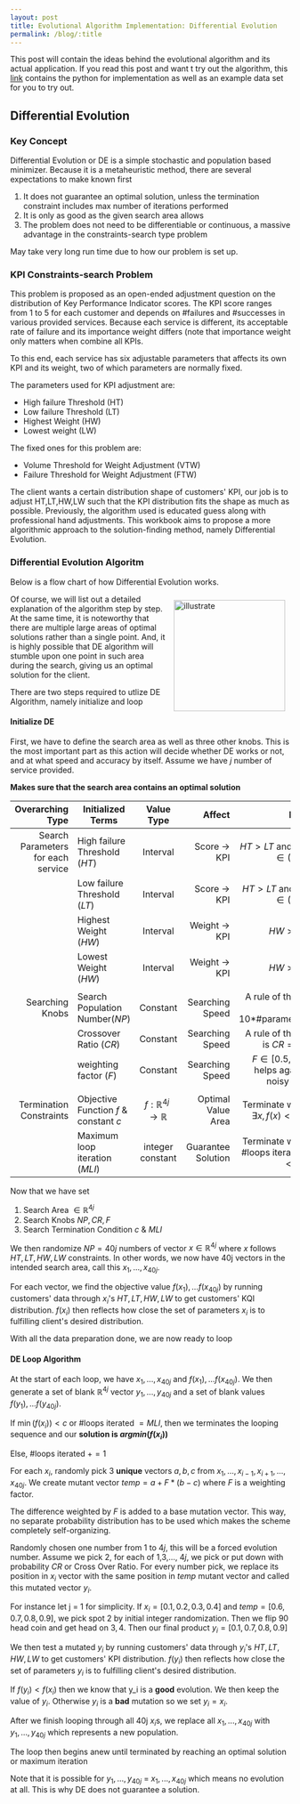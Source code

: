 ```yaml
---
layout: post
title: Evolutional Algorithm Implementation: Differential Evolution
permalink: /blog/:title
---
```


This post will contain the ideas behind the evolutional algorithm and its actual application.  If you read this post and want t try out the algorithm, this [link](https://github.com/earningpton/Evolutional_Algorithm) contains the python for implementation as well as an example data set for you to try out.

## Differential Evolution

### Key Concept
Differential Evolution or DE is a simple stochastic and population based minimizer. Because it is a metaheuristic method, there are several expectations to make known first

1. It does not guarantee an optimal solution, unless the termination constraint includes max number of iterations performed
2. It is only as good as the given search area allows
3. The problem does not need to be differentiable or continuous, a massive advantage in the constraints-search type problem

May take very long run time due to how our problem is set up.

### KPI Constraints-search Problem
This problem is proposed as an open-ended adjustment question on the distribution of Key Performance Indicator scores. The KPI score ranges from 1 to 5 for each customer and depends on #failures and #successes in various provided services. Because each service is different, its acceptable rate of failure and its importance weight differs (note that importance weight only matters when combine all KPIs.

To this end, each service has six adjustable parameters that affects its own KPI and its weight, two of which parameters are normally fixed. 

The parameters used for KPI adjustment are:
- High failure Threshold (HT)
- Low failure Threshold (LT)
- Highest Weight (HW)
- Lowest weight (LW)

The fixed ones for this problem are:
- Volume Threshold for Weight Adjustment (VTW)
- Failure Threshold for Weight Adjustment (FTW)

The client wants a certain distribution shape of customers' KPI, our job is to adjust HT,LT,HW,LW such that the KPI distribution fits the shape as much as possible. Previously, the algorithm used is educated guess along with professional hand adjustments. This workbook aims to propose a more algorithmic approach to the solution-finding method, namely Differential Evolution.

### Differential Evolution Algoritm
Below is a flow chart of how Differential Evolution works.

<img style="float:right;margin:10px;" src="http://www1.icsi.berkeley.edu/~storn/de2.jpg" width="200" alt="illustrate">


Of course, we will list out a detailed explanation of the algorithm step by step. At the same time, it is noteworthy that there are multiple large areas of optimal solutions rather than a single point. And, it is highly possible that DE algorithm will stumble upon one point in such area during the search, giving us an optimal solution for the client.

There are two steps required to utlize DE Algorithm, namely initialize and loop

#### Initialize DE
First, we have to define the search area as well as three other knobs. This is the most important part as this action will decide whether DE works or not, and at what speed and accuracy by itself. Assume we have $j$ number of service provided.  

**Makes sure that the search area contains an optimal solution**

| Overarching Type | Initialized Terms        | Value Type                | Affect     |Note  |
| -------------: |------------- |:-------------:| -----:|-----:|
| Search Parameters for each service | High failure Threshold ($HT$)      | Interval | Score $\to$ KPI | $HT > LT$ and $HT \in (0,1]$ |
|  | Low failure Threshold ($LT$)     | Interval      |   Score $\to$ KPI |$HT > LT$ and $LT \in (0,1]$ |
| | Highest Weight ($HW$) | Interval     |    Weight $\to$ KPI |$HW > LW$ |
| | Lowest Weight ($HW$) | Interval     |    Weight $\to$ KPI |$HW > LW$ |
|   |  | |  | |
| Searching Knobs | Search Population Number($NP$) |Constant     |    Searching Speed |A rule of thumb is $10*$#parameters  |
|  | Crossover Ratio ($CR$) |Constant     |    Searching Speed |A rule of thumb is $CR = 0.9$   |
|  | weighting factor ($F$) |Constant     |    Searching Speed |$F \in [0.5,1.0]$ helps against noisy data   |
|   |  | |  | |
| Termination Constraints | Objective Function $f$ & constant $c$ |$f:\mathbb{R}^{4j} \to \mathbb{R}$ | Optimal Value Area| Terminate when $\exists x, f(x) <= c$  |
| | Maximum loop iteration ($MLI$) | integer constant| Guarantee Solution| Terminate when #loops iterated $< MLI$  |

Now that we have set 
1. Search Area $\in \mathbb{R}^{4j}$
2. Search Knobs $NP, CR, F$
3. Search Termination Condition $c$ & $MLI$

We then randomize $NP = 40j$ numbers of vector $x \in \mathbb{R}^{4j}$ where $x$ follows $HT,LT,HW,LW$ constraints. In other words, we now have 40j vectors in the intended search area, call this ${x_1,...,x_{40j}}$.

For each vector, we find the objective value $f(x_1),...f(x_{40j})$ by running customers' data through $x_i$'s $HT,LT,HW,LW$ to get customers' KQI distribution. $f(x_i)$ then reflects how close the set of parameters $x_i$ is to fulfilling client's desired distribution.

With all the data preparation done, we are now ready to loop

#### DE Loop Algorithm
At the start of each loop, we have ${x_1,...,x_{40j}}$ and $f(x_1),...f(x_{40j})$. We then generate a set of blank $\mathbb{R}^{4j}$ vector ${y_1,...,y_{40j}}$ and a set of blank values $f(y_1),...f(y_{40j})$.

If $\min(f(x_i)) < c$ or #loops iterated $= MLI$, then we terminates the looping sequence and our **solution is $argmin(f(x_i))$**

Else, #loops iterated $+= 1$

For each $x_i$, randomly pick 3 **unique** vectors $a,b,c$ from ${x_1,..., x_{i-1} ,x_{i+1} ,...,x_{40j}}$. We create mutant vector $temp = a + F*(b-c)$ where $F$ is a weighting factor. 

The difference weighted by $F$ is added to a base mutation vector. This way, no separate probability distribution has to be used which makes the scheme completely self-organizing.

Randomly chosen one number from $1$ to $4j$, this will be a forced evolution number. Assume we pick $2$, for each of $1$,$3$,..., $4j$, we pick or put down with probability $CR$ or Cross Over Ratio. For every number pick, we replace its position in $x_i$ vector with the same position in $temp$ mutant vector and called this mutated vector $y_i$. 

For instance let j = 1 for simplicity. If $x_i = [0.1,0.2,0.3,0.4]$ and $temp = [0.6,0.7,0.8,0.9]$, we pick spot $2$ by initial integer randomization. Then we flip $90%$ head coin and get head on $3,4$. Then our final product $y_i = [0.1,0.7,0.8,0.9]$

We then test a mutated $y_i$ by running customers' data through $y_i$'s $HT,LT,HW,LW$ to get customers' KPI distribution. $f(y_i)$ then reflects how close the set of parameters $y_i$ is to fulfilling client's desired distribution.

If $f(y_i) < f(x_i)$ then we know that y_i is a **good** evolution. We then keep the value of $y_i$. Otherwise $y_i$ is a **bad** mutation so we set $y_i = x_i$.

After we finish looping through all 40j $x_i$s, we replace all $x_1,...,x_{40j}$ with $y_1,...,y_{40j}$ which represents a new population.

The loop then begins anew until terminated by reaching an optimal solution or maximum iteration

 Note that it is possible for $y_1,...,y_{40j}$ = $x_1,...,x_{40j}$ which means no evolution at all. This is why DE does not guarantee a solution.


